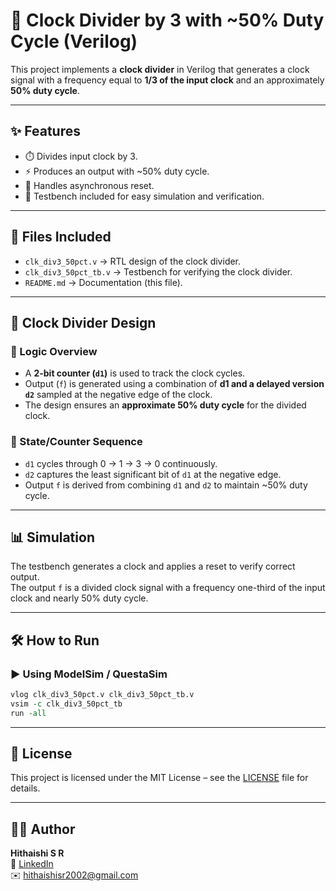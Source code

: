 # 🚀 Clock Divider by 3 with ~50% Duty Cycle (Verilog)

This project implements a **clock divider** in Verilog that generates a clock signal with a frequency equal to **1/3 of the input clock** and an approximately **50% duty cycle**.  

---

## ✨ Features

- ⏱️ Divides input clock by 3.  
- ⚡ Produces an output with ~50% duty cycle.  
- 🔄 Handles asynchronous reset.  
- 🧪 Testbench included for easy simulation and verification.  

---

## 📂 Files Included

- `clk_div3_50pct.v` → RTL design of the clock divider.  
- `clk_div3_50pct_tb.v` → Testbench for verifying the clock divider.  
- `README.md` → Documentation (this file).  

---

## 🧩 Clock Divider Design

### 🔹 Logic Overview

- A **2-bit counter (`d1`)** is used to track the clock cycles.  
- Output (`f`) is generated using a combination of **d1 and a delayed version `d2`** sampled at the negative edge of the clock.  
- The design ensures an **approximate 50% duty cycle** for the divided clock.  

### 🔹 State/Counter Sequence

- `d1` cycles through 0 → 1 → 3 → 0 continuously.  
- `d2` captures the least significant bit of `d1` at the negative edge.  
- Output `f` is derived from combining `d1` and `d2` to maintain ~50% duty cycle.  

---

## 📊 Simulation

The testbench generates a clock and applies a reset to verify correct output.  
The output `f` is a divided clock signal with a frequency one-third of the input clock and nearly 50% duty cycle.  

---

## 🛠️ How to Run

### ▶️ Using ModelSim / QuestaSim
```tcl
vlog clk_div3_50pct.v clk_div3_50pct_tb.v
vsim -c clk_div3_50pct_tb
run -all
```
---

## 🔹 License
This project is licensed under the MIT License – see the [LICENSE](../LICENSE) file for details.

---

## 👨‍💻 Author

**Hithaishi S R**  
 🔗 [LinkedIn](https://www.linkedin.com/in/hithaishisr)  
✉️ hithaishisr2002@gmail.com
